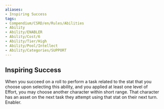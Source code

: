 ```yaml
---
aliases:
- Inspiring Success
tags:
- Compendium/CSRD/en/Rules/Abilities
- Ability
- Ability/ENABLER
- Ability/Cost/6
- Ability/Tier/High
- Ability/Pool/Intellect
- Ability/Categories/SUPPORT
---
```


  
## Inspiring Success  
When you succeed on a roll to perform a task related to the stat that you choose upon selecting this ability, and you applied at least one level of Effort, you may choose another character within short range. That character has an asset on the next task they attempt using that stat on their next turn. Enabler. 